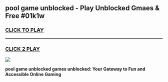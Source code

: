 
## pool game unblocked - Play Unblocked Gmaes & Free #01k1w
<h3>
<a href="https://premium.freeplayer.one?title=pool_game_unblocked&ref=01M">CLICK TO PLAY</a></h3>
<hr>

<h3>
<a href="https://premium.freeplayer.one?title=pool_game_unblocked&ref=01M">CLICK 2 PLAY</a>
  
</h3>

<a href="https://premium.freeplayer.one?title=pool_game_unblocked&ref=01M"><img src="https://clearcache.store/games.png"></a>


**pool game unblocked games unblocked: Your Gateway to Fun and Accessible Online Gaming**

